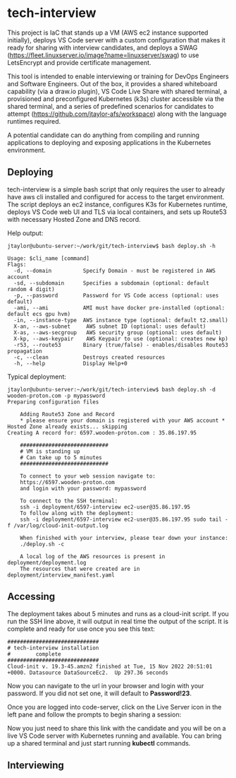# tech-interview

This project is IaC that stands up a VM (AWS ec2 instance supported initially), deploys VS Code server with a custom configuration that makes it ready for sharing with interview candidates, and deploys a SWAG (https://fleet.linuxserver.io/image?name=linuxserver/swag) to use LetsEncrypt and provide certificate management.

This tool is intended to enable interviewing or training for DevOps Engineers and Software Engineers. Out of the box, it provides a shared whiteboard capability (via a draw.io plugin), VS Code Live Share with shared terminal, a provisioned and preconfigured Kubernetes (k3s) cluster accessible via the shared terminal, and a series of predefined scenarios for candidates to attempt (https://github.com/jtaylor-afs/workspace) along with the language runtimes required.

A potential candidate can do anything from compiling and running applications to deploying and exposing applications in the Kubernetes environment.

## Deploying
tech-interview is a simple bash script that only requires the user to already have aws cli installed and configured for access to the target environment. The script deploys an ec2 instance, configures K3s for Kubernetes runtime, deploys VS Code web UI and TLS via local containers, and sets up Route53 with necessary Hosted Zone and DNS record.

Help output:
```
jtaylor@ubuntu-server:~/work/git/tech-interview$ bash deploy.sh -h

Usage: $cli_name [command]
Flags:
  -d, --domain          Specify Domain - must be registered in AWS account
  -sd, --subdomain      Specifies a subdomain (optional: default random 4 digit)
  -p, --password        Password for VS Code access (optional: uses default)
  -ami, --ami           AMI must have docker pre-installed (optional: default ecs gpu hvm)
  -in, --instance-type  AWS instance type (optional: default t2.small)
  X-an, --aws-subnet     AWS subnet ID (optional: uses default)
  X-as, --aws-secgroup   AWS security group (optional: uses default)
  X-kp, --aws-keypair    AWS Keypair to use (optional: creates new kp)
  -r53, --route53       Binary (true/false) - enables/disables Route53 propagation
  -c, --clean           Destroys created resources
  -h, --help            Display Help+0
```

Typical deployment:
```
jtaylor@ubuntu-server:~/work/git/tech-interview$ bash deploy.sh -d wooden-proton.com -p mypassword
Preparing configuration files

    Adding Route53 Zone and Record
    * please ensure your domain is registered with your AWS account *
Hosted Zone already exists... skipping
Creating A record for: 6597.wooden-proton.com : 35.86.197.95

    ############################
    # VM is standing up
    # Can take up to 5 minutes
    ############################

    To connect to your web session navigate to:
    https://6597.wooden-proton.com
    and login with your password: mypassword

    To connect to the SSH terminal:
    ssh -i deployment/6597-interview ec2-user@35.86.197.95
    To follow along with the deployment:
    ssh -i deployment/6597-interview ec2-user@35.86.197.95 sudo tail -f /var/log/cloud-init-output.log

    When finished with your interview, please tear down your instance:
    ./deploy.sh -c

    A local log of the AWS resources is present in deployment/deployment.log
    The resources that were created are in deployment/interview_manifest.yaml
```

## Accessing

The deployment takes about 5 minutes and runs as a cloud-init script. If you run the SSH line above, it will output in real time the output of the script. It is complete and ready for use once you see this text:
```
#############################
# tech-interview installation
#        complete
#############################
Cloud-init v. 19.3-45.amzn2 finished at Tue, 15 Nov 2022 20:51:01 +0000. Datasource DataSourceEc2.  Up 297.36 seconds
```

Now you can navigate to the url in your browser and login with your password. If you did not set one, it will default to **Password!23**.

Once you are logged into code-server, click on the Live Server icon in the left pane and follow the prompts to begin sharing a session:
<insert image here>

Now you just need to share this link with the candidate and you will be on a live VS Code server with Kubernetes running and available. You can bring up a shared terminal and just start running **kubectl** commands.
## Interviewing
